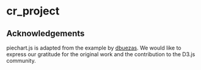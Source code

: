 # cr_project
## Acknowledgements
piechart.js is adapted from the example by [dbuezas](https://gist.github.com/dbuezas/9306799). We would like to express our gratitude for the original work and the contribution to the D3.js community.
